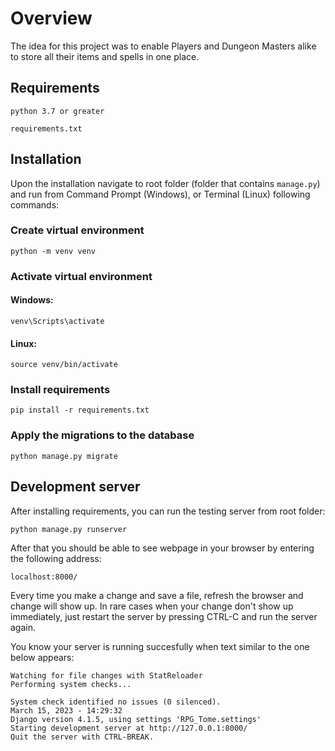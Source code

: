 # Overview
The idea for this project was to enable Players and Dungeon Masters alike to store all their items and spells in one place.

## Requirements
    python 3.7 or greater

    requirements.txt

## Installation
Upon the installation navigate to root folder (folder that contains `manage.py`) and run from Command Prompt (Windows), or Terminal (Linux) following commands:

### Create virtual environment
    python -m venv venv

### Activate virtual environment
#### Windows:
    venv\Scripts\activate
#### Linux:
    source venv/bin/activate

### Install requirements
    pip install -r requirements.txt

### Apply the migrations to the database
    python manage.py migrate

## Development server
After installing requirements, you can run the testing server from root folder:

    python manage.py runserver

After that you should be able to see webpage in your browser by entering the following address:

    localhost:8000/

Every time you make a change and save a file, refresh the browser and change will show up.
In rare cases when your change don't show up immediately, just restart the server by pressing CTRL-C and run the server again.

You know your server is running succesfully when text similar to the one below appears:

    Watching for file changes with StatReloader
    Performing system checks...

    System check identified no issues (0 silenced).
    March 15, 2023 - 14:29:32
    Django version 4.1.5, using settings 'RPG_Tome.settings'
    Starting development server at http://127.0.0.1:8000/
    Quit the server with CTRL-BREAK.
